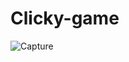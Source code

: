 # Clicky-game


![Capture](https://user-images.githubusercontent.com/39536292/57587938-e7133900-74da-11e9-80c2-d3e38ef31cfe.GIF)
